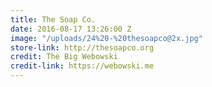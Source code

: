 ```yaml
---
title: The Soap Co.
date: 2016-08-17 13:26:00 Z
image: "/uploads/24%20-%20thesoapco@2x.jpg"
store-link: http://thesoapco.org
credit: The Big Webowski
credit-link: https://webowski.me
---
```



